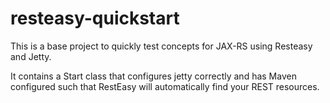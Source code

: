 resteasy-quickstart
===================

This is a base project to quickly test concepts for JAX-RS using
Resteasy and Jetty.

It contains a Start class that configures jetty correctly and has
Maven configured such that RestEasy will automatically find your REST
resources.
